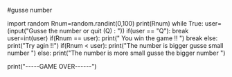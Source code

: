 #gusse number 

import random
Rnum=random.randint(0,100)
print(Rnum)
while True:
    user=(input("Gusse the number or quit (Q) : "))
    if(user == "Q"):
        break
    user=int(user)
    if(Rnum == user):
        print(" You win the game !! ")
        break
    else:
        print("Try agin !!")
        if(Rnum < user):
            print("The number is bigger gusse small number ")
        else:
            print("The number is more small gusse the bigger number ")

print("-----GAME OVER------")
